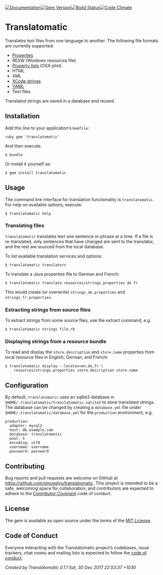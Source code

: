 [![Documentation](http://img.shields.io/badge/yard-docs-blue.svg)](http://www.rubydoc.info/gems/translatomatic)[![Gem Version](https://badge.fury.io/rb/translatomatic.svg)](https://badge.fury.io/rb/translatomatic)[![Build Status](https://travis-ci.org/smugglys/translatomatic.svg?branch=master)](https://travis-ci.org/smugglys/translatomatic)[![Code Climate](https://codeclimate.com/github/smugglys/translatomatic.svg)](https://codeclimate.com/github/smugglys/translatomatic)

# Translatomatic

Translates text files from one language to another. The following file formats are currently supported:

- [Properties](https://en.wikipedia.org/wiki/.properties)
- RESW (Windows resources file)
- [Property lists](https://en.wikipedia.org/wiki/Property_list) (OSX plist)
- HTML
- XML
- [XCode strings](https://developer.apple.com/library/content/documentation/Cocoa/Conceptual/LoadingResources/Strings/Strings.html)
- [YAML](http://yaml.org/)
- Text files

Translated strings are saved in a database and reused.

## Installation

Add this line to your application’s `Gemfile`:

`ruby
gem 'translatomatic'
`

And then execute:

    $ bundle

Or install it yourself as:

    $ gem install translatomatic

## Usage

The command line interface for translation functionality is `translatomatic`. For help on available options, execute:

    $ translatomatic help

### Translating files

`translatomatic` translates text one sentence or phrase at a time. If a file is re-translated, only sentences that have changed are sent to the translator, and the rest are sourced from the local database.

To list available translation services and options:

    $ translatomatic translators

To translate a Java properties file to German and French:

    $ translatomatic translate resources/strings.properties de fr

This would create (or overwrite) `strings_de.properties` and `strings_fr.properties`.

### Extracting strings from source files

To extract strings from some source files, use the extract command, e.g.

    $ translatomatic strings file.rb

### Displaying strings from a resource bundle

To read and display the `store.description` and `store.name` properties from local resource files in English, German, and French:

    $ translatomatic display --locales=en,de,fr \
        resources/strings.properties store.description store.name

## Configuration

By default, `translatomatic` uses an sqlite3 database in `$HOME/.translatomatic/translatomatic.sqlite3` to store translated strings. The database can be changed by creating a `database.yml` file under `$HOME/.translatomatic/database.yml` for the `production` environment, e.g.

    production:
      adapter: mysql2
      host: db.example.com
      database: translatomatic
      pool: 5
      encoding: utf8
      username: username
      password: password

## Contributing

Bug reports and pull requests are welcome on GitHub at https://github.com/smugglys/translatomatic. This project is intended to be a safe, welcoming space for collaboration, and contributors are expected to adhere to the [Contributor Covenant](http://contributor-covenant.org) code of conduct.

## License

The gem is available as open source under the terms of the [MIT License](https://opensource.org/licenses/MIT).

## Code of Conduct

Everyone interacting with the Translatomatic project’s codebases, issue trackers, chat rooms and mailing lists is expected to follow the [code of conduct](https://github.com/smugglys/translatomatic/blob/master/CODE_OF_CONDUCT.md).

_Created by Translatomatic 0.1.1 Sat, 30 Dec 2017 22:53:37 +1030_
